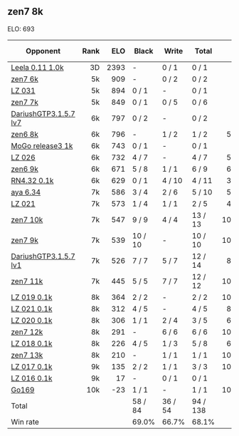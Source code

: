 ## zen7 8k ##

ELO: 693

Opponent | Rank | ELO | Black | Write | Total | Win rate
---------|-----:|----:|-------|-------|-------|-------:
[Leela 0.11 1.0k](Leela%200.11%201.0k.md) | 3D | 2393 | - | 0 / 1 | 0 / 1 | 0.0%
[zen7 6k](zen7%206k.md) | 5k | 909 | - | 0 / 2 | 0 / 2 | 0.0%
[LZ 031](LZ%20031.md) | 5k | 894 | 0 / 1 | - | 0 / 1 | 0.0%
[zen7 7k](zen7%207k.md) | 5k | 849 | 0 / 1 | 0 / 5 | 0 / 6 | 0.0%
[DariushGTP3.1.5.7 lv7](DariushGTP3.1.5.7%20lv7.md) | 6k | 797 | 0 / 2 | - | 0 / 2 | 0.0%
[zen6 8k](zen6%208k.md) | 6k | 796 | - | 1 / 2 | 1 / 2 | 50.0%
[MoGo release3 1k](MoGo%20release3%201k.md) | 6k | 743 | 0 / 1 | - | 0 / 1 | 0.0%
[LZ 026](LZ%20026.md) | 6k | 732 | 4 / 7 | - | 4 / 7 | 57.1%
[zen6 9k](zen6%209k.md) | 6k | 671 | 5 / 8 | 1 / 1 | 6 / 9 | 66.7%
[RN4.32 0.1k](RN4.32%200.1k.md) | 6k | 629 | 0 / 1 | 4 / 10 | 4 / 11 | 36.4%
[aya 6.34](aya%206.34.md) | 7k | 586 | 3 / 4 | 2 / 6 | 5 / 10 | 50.0%
[LZ 021](LZ%20021.md) | 7k | 573 | 1 / 4 | 1 / 1 | 2 / 5 | 40.0%
[zen7 10k](zen7%2010k.md) | 7k | 547 | 9 / 9 | 4 / 4 | 13 / 13 | 100.0%
[zen7 9k](zen7%209k.md) | 7k | 539 | 10 / 10 | - | 10 / 10 | 100.0%
[DariushGTP3.1.5.7 lv1](DariushGTP3.1.5.7%20lv1.md) | 7k | 526 | 7 / 7 | 5 / 7 | 12 / 14 | 85.7%
[zen7 11k](zen7%2011k.md) | 7k | 445 | 5 / 5 | 7 / 7 | 12 / 12 | 100.0%
[LZ 019 0.1k](LZ%20019%200.1k.md) | 8k | 364 | 2 / 2 | - | 2 / 2 | 100.0%
[LZ 021 0.1k](LZ%20021%200.1k.md) | 8k | 312 | 4 / 5 | - | 4 / 5 | 80.0%
[LZ 020 0.1k](LZ%20020%200.1k.md) | 8k | 306 | 1 / 1 | 2 / 4 | 3 / 5 | 60.0%
[zen7 12k](zen7%2012k.md) | 8k | 291 | - | 6 / 6 | 6 / 6 | 100.0%
[LZ 018 0.1k](LZ%20018%200.1k.md) | 8k | 226 | 4 / 5 | 1 / 3 | 5 / 8 | 62.5%
[zen7 13k](zen7%2013k.md) | 8k | 210 | - | 1 / 1 | 1 / 1 | 100.0%
[LZ 017 0.1k](LZ%20017%200.1k.md) | 9k | 135 | 2 / 2 | 1 / 1 | 3 / 3 | 100.0%
[LZ 016 0.1k](LZ%20016%200.1k.md) | 9k | 17 | - | 0 / 1 | 0 / 1 | 0.0%
[Go169](Go169.md) | 10k | -23 | 1 / 1 | - | 1 / 1 | 100.0%
Total | | | 58 / 84 | 36 / 54 | 94 / 138 | 
Win rate| | | 69.0% | 66.7% | 68.1% | 
